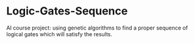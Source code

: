 # Logic-Gates-Sequence
AI course project: using genetic algorithms to find a proper sequence of logical gates which will satisfy the results.
